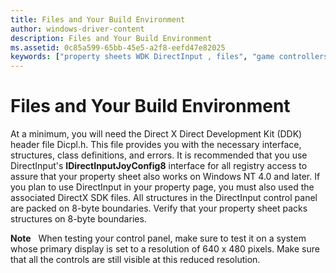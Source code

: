 ```yaml
---
title: Files and Your Build Environment
author: windows-driver-content
description: Files and Your Build Environment
ms.assetid: 0c85a599-65bb-45e5-a2f8-eefd47e82025
keywords: ["property sheets WDK DirectInput , files", "game controllers WDK DirectInput , files", "control panels WDK DirectInput , files", "property sheets WDK DirectInput , build environments", "game controllers WDK DirectInput , build environments", "control panels WDK DirectInput , build environments", "build environments WDK DirectInput", "files WDK DirectInput"]
---
```


# Files and Your Build Environment





At a minimum, you will need the Direct X Direct Development Kit (DDK) header file Dicpl.h. This file provides you with the necessary interface, structures, class definitions, and errors. It is recommended that you use DirectInput's **IDirectInputJoyConfig8** interface for all registry access to assure that your property sheet also works on Windows NT 4.0 and later. If you plan to use DirectInput in your property page, you must also used the associated DirectX SDK files. All structures in the DirectInput control panel are packed on 8-byte boundaries. Verify that your property sheet packs structures on 8-byte boundaries.

**Note**   When testing your control panel, make sure to test it on a system whose primary display is set to a resolution of 640 x 480 pixels. Make sure that all the controls are still visible at this reduced resolution.

 

 

 




